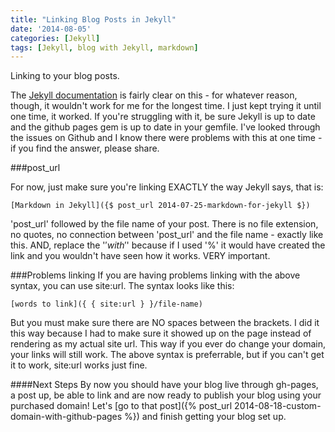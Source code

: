 ```yaml
---
title: "Linking Blog Posts in Jekyll"
date: '2014-08-05'
categories: [Jekyll]
tags: [Jekyll, blog with Jekyll, markdown]
---
```


Linking to your blog posts.

The [Jekyll documentation](http://jekyllrb.com/docs/templates/#post-url) is fairly clear on this - for whatever reason, though, it wouldn't work for me for the longest time. I just kept trying it until one time, it worked. If you're struggling with it, be sure Jekyll is up to date and the github pages gem is up to date in your gemfile. I've looked through the issues on Github and I know there were problems with this at one time - if you find the answer, please share.

###post_url

For now, just make sure you're linking EXACTLY the way Jekyll says, that is:

	[Markdown in Jekyll]({$ post_url 2014-07-25-markdown-for-jekyll $})

'post_url' followed by the file name of your post. There is no file extension, no quotes, no connection between 'post_url' and the file name - exactly like this. AND, replace the '$' with '%'. I used '$' because if I used '%' it would have created the link and you wouldn't have seen how it works. VERY important.

###Problems linking
If you are having problems linking with the above syntax, you can use site:url. The syntax looks like this:

	[words to link]({ { site:url } }/file-name)


But you must make sure there are NO spaces between the brackets. I did it this way because I had to make sure it showed up on the page instead of rendering as my actual site url. This way if you ever do change your domain, your links will still work. The above syntax is preferrable, but if you can't get it to work, site:url works just fine.

####Next Steps
By now you should have your blog live through gh-pages, a post up, be able to link and are now ready to publish your blog using your purchased domain! Let's [go to that post]({% post_url 2014-08-18-custom-domain-with-github-pages %}) and finish getting your blog set up.
